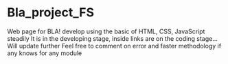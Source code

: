 # Bla_project_FS

Web page for BLA! develop using the basic of HTML, CSS, JavaScript steadily
It is in the developing stage, inside links are on the coding stage... Will update further
Feel free to comment on error and faster methodology if any knows for any module
